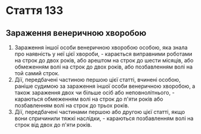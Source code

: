 Cтаття 133
====
Зараження венеричною хворобою
----
1. Зараження іншої особи венеричною хворобою особою, яка знала про наявність у неї цієї хвороби, -
карається виправними роботами на строк до двох років, або арештом на строк до шести місяців, або обмеженням волі на строк до двох років, або позбавленням волі на той самий строк.
2. Дії, передбачені частиною першою цієї статті, вчинені особою, раніше судимою за зараження іншої особи венеричною хворобою, а також зараження двох чи більше осіб або неповнолітнього, -
караються обмеженням волі на строк до п'яти років або позбавленням волі на строк до трьох років.
3. Дії, передбачені частинами першою або другою цієї статті, якщо вони спричинили тяжкі наслідки, -
караються позбавленням волі на строк від двох до п'яти років.

